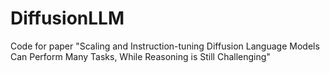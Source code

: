 # DiffusionLLM
Code for paper "Scaling and Instruction-tuning Diffusion Language Models Can Perform Many Tasks, While Reasoning is Still Challenging"
